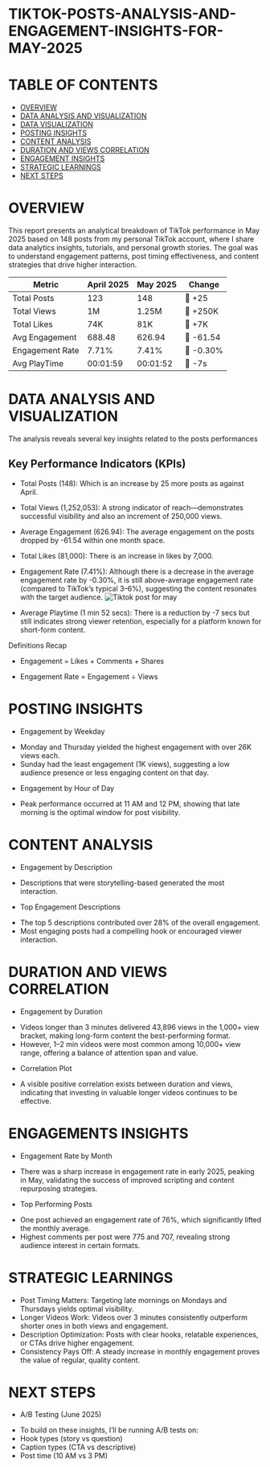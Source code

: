 # TIKTOK-POSTS-ANALYSIS-AND-ENGAGEMENT-INSIGHTS-FOR-MAY-2025

# TABLE OF CONTENTS
- [OVERVIEW](#overview)
- [DATA ANALYSIS AND VISUALIZATION](#data-analysis-and-visualization)
- [DATA VISUALIZATION](#data-visualization)
- [POSTING INSIGHTS](#posting-insights)
- [CONTENT ANALYSIS](#content-analysis)
- [DURATION AND VIEWS CORRELATION](#duration-and-views-correlation)
- [ENGAGEMENT INSIGHTS](#engagement-insights)
- [STRATEGIC LEARNINGS](#strategic-learnings)
- [NEXT STEPS](#next-steps)

# OVERVIEW
This report presents an analytical breakdown of TikTok performance in May 2025 based on 148 posts from my personal TikTok account, where I share data analytics insights, tutorials, and personal growth stories. The goal was to understand engagement patterns, post timing effectiveness, and content strategies that drive higher interaction.

|Metric | April 2025	| May 2025 | Change|
|-------|-------------|----------|-------|
| Total Posts	| 123	  |  148     | 🔼 +25|
|Total Views	|  1M	  |   1.25M	 |🔼 +250K|
|Total Likes	| 74K	  |    81K	 | 🔼 +7K |
|Avg Engagement| 688.48| 626.94	 |🔽 -61.54|
|Engagement Rate|	7.71%|7.41%	   |🔽 -0.30%|
|Avg PlayTime	  |00:01:59|	00:01:52|	🔽 -7s|
  
# DATA ANALYSIS AND VISUALIZATION
The analysis reveals several key insights related to the posts performances

## Key Performance Indicators (KPIs)
* Total Posts (148): Which is an increase by 25 more posts as against April.

* Total Views (1,252,053):
A strong indicator of reach—demonstrates successful visibility and also an increment of 250,000 views.

* Average Engagement (626.94):
The average engagement on the posts dropped by -61.54 within one month space.

* Total Likes (81,000):
There is an increase in likes by 7,000.

* Engagement Rate (7.41%):
Although there is a decrease in the average engagement rate by -0.30%, it is still above-average engagement rate (compared to TikTok’s typical 3–6%), suggesting the content resonates with the target audience.
![Tiktok post for may](https://github.com/user-attachments/assets/7c39e22c-1e36-4c06-9a87-bb360dd30d2b)

* Average Playtime (1 min 52 secs):
There is a reduction by -7 secs but still indicates strong viewer retention, especially for a platform known for short-form content.

Definitions Recap

* Engagement = Likes + Comments + Shares

* Engagement Rate = Engagement ÷ Views

# POSTING INSIGHTS
* Engagement by Weekday
- Monday and Thursday yielded the highest engagement with over 26K views each.
- Sunday had the least engagement (1K views), suggesting a low audience presence or less engaging content on that day.

* Engagement by Hour of Day
- Peak performance occurred at 11 AM and 12 PM, showing that late morning is the optimal window for post visibility.

# CONTENT ANALYSIS
* Engagement by Description
- Descriptions that were storytelling-based generated the most interaction.

* Top Engagement Descriptions
- The top 5 descriptions contributed over 28% of the overall engagement.
- Most engaging posts had a compelling hook or encouraged viewer interaction.

# DURATION AND VIEWS CORRELATION
* Engagement by Duration
- Videos longer than 3 minutes delivered 43,896 views in the 1,000+ view bracket, making long-form content the best-performing format.
- However, 1–2 min videos were most common among 10,000+ view range, offering a balance of attention span and value.

* Correlation Plot
- A visible positive correlation exists between duration and views, indicating that investing in valuable longer videos continues to be effective.

# ENGAGEMENTS INSIGHTS
* Engagement Rate by Month
- There was a sharp increase in engagement rate in early 2025, peaking in May, validating the success of improved scripting and content repurposing strategies.

* Top Performing Posts
- One post achieved an engagement rate of 76%, which significantly lifted the monthly average.
- Highest comments per post were 775 and 707, revealing strong audience interest in certain formats.

# STRATEGIC LEARNINGS
* Post Timing Matters: Targeting late mornings on Mondays and Thursdays yields optimal visibility.
* Longer Videos Work: Videos over 3 minutes consistently outperform shorter ones in both views and engagement.
* Description Optimization: Posts with clear hooks, relatable experiences, or CTAs drive higher engagement.
* Consistency Pays Off: A steady increase in monthly engagement proves the value of regular, quality content.

 # NEXT STEPS
 * A/B Testing (June 2025)
 - To build on these insights, I’ll be running A/B tests on:
 - Hook types (story vs question)
 - Caption types (CTA vs descriptive)
 - Post time (10 AM vs 3 PM)
